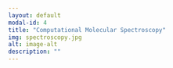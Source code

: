 ```yaml
---
layout: default
modal-id: 4
title: "Computational Molecular Spectroscopy"
img: spectroscopy.jpg
alt: image-alt
description: ""
---
```

